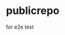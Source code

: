 # publicrepo
for e2e test








































































































































































































































































































































































































































































































































































































































































































































































































































































































































































































































































































































































































































































































































































































































































































































































































































